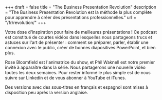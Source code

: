 +++
draft	= false
title	= "The Business Presentation Revolution"
description = "The Business Presentation Revolution est la méthode la plus complète pour apprendre à créer des présentations professionnelles."
url		= "/fr/revolution/"
+++

Votre dose d'inspiration pour faire de meilleures présentations ! Ce podcast est constitué de courtes vidéos dans lesquelles nous partageons trucs et astuces sur l'art de présenter : comment se préparer, parler, établir une connexion avec le public, créer de bonnes diapositives PowerPoint, et bien plus.

Rose Bloomfield est l'animatrice du show, et Phil Waknell est notre premier invité à apparaître dans la série. Nous partagerons une nouvelle vidéo toutes les deux semaines. Pour rester informé le plus simple est de nous suivre sur Linkedin et de vous abonner à YouTube et iTunes.

Des versions avec des sous-titres en français et espagnol sont mises à disposition peu après la version anglaise.